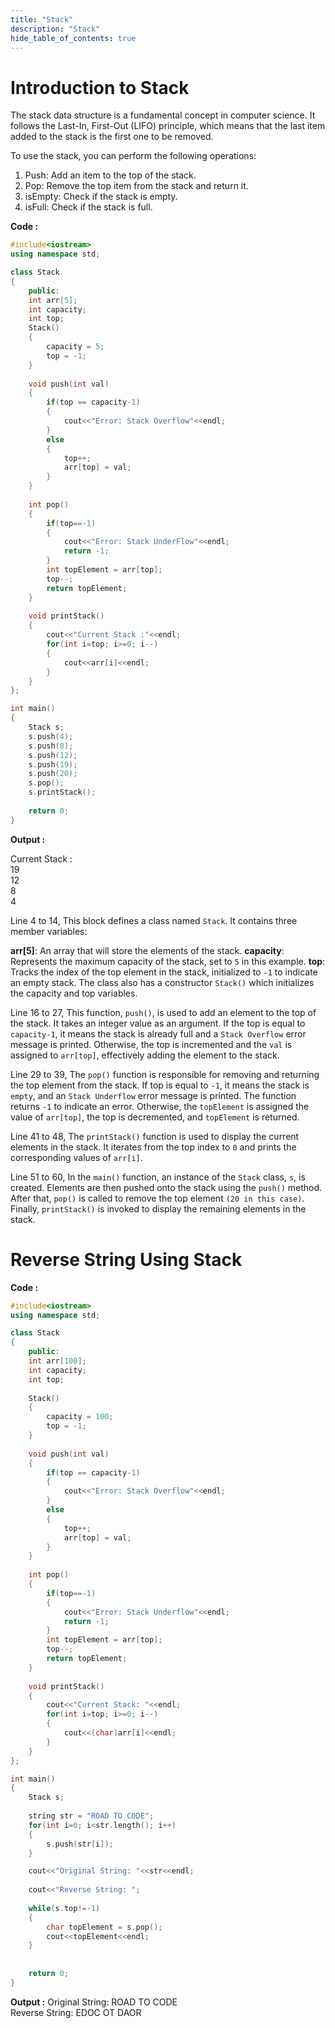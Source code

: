 ```yaml
---
title: "Stack"
description: "Stack"
hide_table_of_contents: true
---
```


#  Introduction to Stack

The stack data structure is a fundamental concept in computer science. It follows the Last-In, First-Out (LIFO) principle, which means that the last item added to the stack is the first one to be removed.

To use the stack, you can perform the following operations:

1. Push: Add an item to the top of the stack.
2. Pop: Remove the top item from the stack and return it.
3. isEmpty: Check if the stack is empty.
4. isFull: Check if the stack is full.

**Code :**

```cpp showLineNumbers="true"
#include<iostream>
using namespace std;

class Stack
{
    public:
    int arr[5];
    int capacity;
    int top;
    Stack()
    {
        capacity = 5;
        top = -1;
    }
    
    void push(int val)
    {
        if(top == capacity-1)
        {
            cout<<"Error: Stack Overflow"<<endl;
        }
        else
        {
            top++;
            arr[top] = val;
        }
    }
    
    int pop()
    {
        if(top==-1)
        {
            cout<<"Error: Stack UnderFlow"<<endl;
            return -1;
        }
        int topElement = arr[top];
        top--;
        return topElement;
    }
    
    void printStack()
    {
        cout<<"Current Stack :"<<endl;
        for(int i=top; i>=0; i--)
        {
            cout<<arr[i]<<endl;
        }
    }
};

int main()
{
    Stack s;
    s.push(4);
    s.push(8);
    s.push(12);
    s.push(19);
    s.push(20);
    s.pop();
    s.printStack();
    
    return 0;
}
```

**Output :**

Current Stack : <br/>
19 <br/>
12 <br/>
8 <br/>
4

Line 4 to 14, This block defines a class named `Stack`. It contains three member variables:

**arr[5]**: An array that will store the elements of the stack.
**capacity**: Represents the maximum capacity of the stack, set to `5` in this example.
**top**: Tracks the index of the top element in the stack, initialized to `-1` to indicate an empty stack.
The class also has a constructor `Stack()` which initializes the capacity and top variables.

Line 16 to 27, This function, `push()`, is used to add an element to the top of the stack. It takes an integer value as an argument. If the top is equal to `capacity-1`, it means the stack is already full and a `Stack Overflow` error message is printed. Otherwise, the top is incremented and the `val` is assigned to `arr[top]`, effectively adding the element to the stack.

Line 29 to 39, The `pop()` function is responsible for removing and returning the top element from the stack. If top is equal to `-1`, it means the stack is `empty`, and an `Stack Underflow` error message is printed. The function returns `-1` to indicate an error. Otherwise, the `topElement` is assigned the value of `arr[top]`, the top is decremented, and `topElement` is returned.

Line 41 to 48, The `printStack()` function is used to display the current elements in the stack. It iterates from the top index to `0` and prints the corresponding values of `arr[i]`.

Line 51 to 60, In the `main()` function, an instance of the `Stack` class, `s`, is created. Elements are then pushed onto the stack using the `push()` method. After that, `pop()` is called to remove the top element `(20 in this case)`. Finally, `printStack()` is invoked to display the remaining elements in the stack.

# Reverse String Using Stack

**Code :**

```cpp
#include<iostream>
using namespace std;

class Stack
{
    public:
    int arr[100];
    int capacity;
    int top;
    
    Stack()
    {
        capacity = 100;
        top = -1;
    }
    
    void push(int val)
    {
        if(top == capacity-1)
        {
            cout<<"Error: Stack Overflow"<<endl;
        }
        else
        {
            top++;
            arr[top] = val;
        }
    }
    
    int pop()
    {
        if(top==-1)
        {
            cout<<"Error: Stack Underflow"<<endl;
            return -1;
        }
        int topElement = arr[top];
        top--;
        return topElement;
    }
    
    void printStack()
    {
        cout<<"Current Stack: "<<endl;
        for(int i=top; i>=0; i--)
        {
            cout<<(char)arr[i]<<endl;
        }
    }
};

int main()
{
    Stack s;
    
    string str = "ROAD TO CODE";
    for(int i=0; i<str.length(); i++)
    {
        s.push(str[i]);
    }

    cout<<"Original String: "<<str<<endl;
    
    cout<<"Reverse String: ";
    
    while(s.top!=-1)
    {
        char topElement = s.pop();
        cout<<topElement<<endl;
    }
    
    
    return 0;
}
```

**Output :**
Original String: ROAD TO CODE <br/>
Reverse String: EDOC OT DAOR